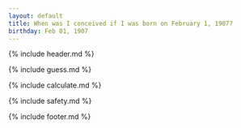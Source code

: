 ```yaml
---
layout: default
title: When was I conceived if I was born on February 1, 1907?
birthday: Feb 01, 1907
---
```


{% include header.md %}

{% include guess.md %}

{% include calculate.md %}

{% include safety.md %}

{% include footer.md %}




